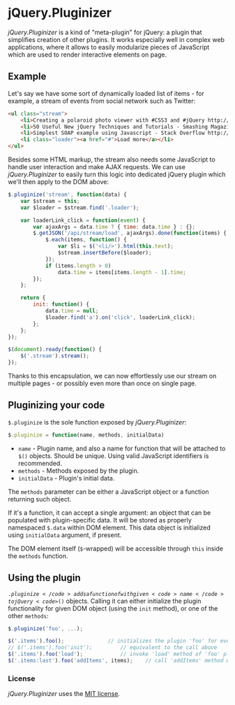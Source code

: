 # jQuery.Pluginizer

_jQuery.Pluginizer_ is a kind of "meta-plugin" for jQuery: a plugin that simplifies creation of other plugins.
It works especially well in complex web applications, where it allows to easily modularize pieces of JavaScript
which are used to render interactive elements on page.

## Example

Let's say we have some sort of dynamically loaded list of items - for example, a stream of events from social network such as Twitter:

```html
<ul class="stream">
	<li>Creating a polaroid photo viewer with #CSS3 and #jQuery http://dld.bz/Czwu</li>
	<li>50 Useful New jQuery Techniques and Tutorials - Smashing Magazine http://bit.ly/rsQP11 #jquery</li>
	<li>Simplest SOAP example using Javascript - Stack Overflow http://bit.ly/mT2iyW #jQuery #javascript</li>
	<li class="loader"><a href="#">Load more</a></li>
</ul>
```
Besides some HTML markup, the stream also needs some JavaScript to handle user interaction and make AJAX requests.
We can use _jQuery.Pluginizer_ to easily turn this logic into dedicated jQuery plugin which we'll then
apply to the DOM above:

```javascript
$.pluginize('stream', function(data) {
	var $stream = this;
	var $loader = $stream.find('.loader');

	var loaderLink_click = function(event) {
		var ajaxArgs = data.time ? { time: data.time } : {};
		$.getJSON('/api/stream/load', ajaxArgs).done(function(items) {
			$.each(items, function() {
				var $li = $('<li/>').html(this.text);
				$stream.insertBefore($loader);
			});
			if (items.length > 0)
				data.time = items[items.length - 1].time;
		});
	};

	return {
		init: function() {
			data.time = null;
			$loader.find('a').on('click', loaderLink_click);
		};
	};
});

$(document).ready(function() {
	$('.stream').stream();
});
```
Thanks to this encapsulation, we can now effortlessly use our stream on multiple pages - or possibly even more
than once on single page.

## Pluginizing your code

<code>$.pluginize</code> is the sole function exposed by _jQuery.Pluginizer_:

```javascript
$.pluginize = function(name, methods, initialData)
```
* <code>name</code> - Plugin name, and also a name for function that will be attached to <code>$()</code> objects.
                      Should be unique. Using valid JavaScript identifiers is recommended.
* <code>methods</code> - Methods exposed by the plugin.
* <code>initialData</code> - Plugin's initial data.

The <code>methods</code> parameter can be either a JavaScript object or a function returning such object.

If it's a function, it can accept a single argument: an object that can be populated with plugin-specific data.
It will be stored as properly namespaced <code>$.data</code> within DOM element. This data object is initialized
using <code>initialData</code> argument, if present.

The DOM element itself (<code>$</code>-wrapped) will be accessible through <code>this</code> inside the
<code>methods</code> function.

## Using the plugin

<code>$.pluginize</code> adds a function of with given <code>name</code> to jQuery <code>$()</code> objects.
Calling it can either initialize the plugin functionality for given DOM object (using the <code>init</code> method),
or one of the other <code>methods</code>:

```javascript
$.pluginize('foo', ...);

$('.items').foo();				// initializes the plugin 'foo' for every element with class 'items'
// $('.items').foo('init');			// equivalent to the call above
$('.items').foo('load');			// invoke 'load' method of 'foo' plugin
$('.items:last').foo('addItems', items);	// call 'addItems' method with parameter
```

### License

_jQuery.Pluginizer_ uses the [MIT license](http://en.wikipedia.org/wiki/MIT_License).